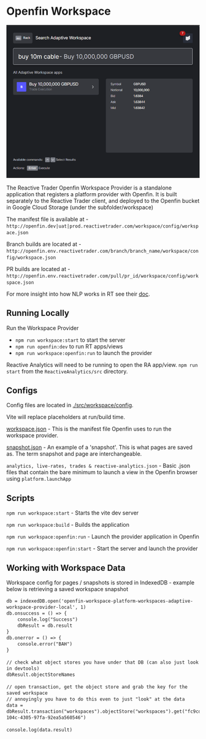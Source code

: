 # Openfin Workspace

<img src="./public-workspace/images/previews/home.PNG">

The Reactive Trader Openfin Workspace Provider is a standalone application that registers a platform provider with Openfin. It is built separately to the Reactive Trader client, and deployed to the Openfin bucket in Google Cloud Storage (under the subfolder/workspace)

The manifest file is available at - `http://openfin.dev|uat|prod.reactivetrader.com/workspace/config/workspace.json`

Branch builds are located at -
`http://openfin.env.reactivetrader.com/branch/branch_name/workspace/config/workspace.json`

PR builds are located at -
`http://openfin.env.reactivetrader.com/pull/pr_id/workspace/config/workspace.json`

For more insight into how NLP works in RT see their [doc](https://github.com/AdaptiveConsulting/ReactiveTraderCloud/blob/master/src/server/cloud/nlp/README.md).

## Running Locally

Run the Workspace Provider

- `npm run workspace:start` to start the server
- `npm run openfin:dev` to run RT apps/views
- `npm run workspace:openfin:run` to launch the provider

Reactive Analytics will need to be running to open the RA app/view. `npm run start` from the `ReactiveAnalytics/src` directory.

## Configs

Config files are located in [./src/workspace/config](./config).

Vite will replace placeholders at run/build time.

[workspace.json](./src/workspace/config/workspace.json) - This is the manifest file Openfin uses to run the workspace provider.

[snapshot.json](./src/workspace/config/snapshot.json) - An example of a 'snapshot'. This is what pages are saved as. The term snapshot and page are interchangeable.

`analytics, live-rates, trades & reactive-analytics.json` - Basic .json files that contain the bare minimum to launch a view in the Openfin browser using `platform.launchApp`

## Scripts

`npm run workspace:start` - Starts the vite dev server

`npm run workspace:build` - Builds the application

`npm run workspace:openfin:run` - Launch the provider application in Openfin

`npm run workspace:openfin:start` - Start the server and launch the provider

## Working with Workspace Data

Workspace config for pages / snapshots is stored in IndexedDB - example below is retrieving a saved workspace snapshot

```
db = indexedDB.open('openfin-workspace-platform-workspaces-adaptive-workspace-provider-local', 1)
db.onsuccess = () => {
    console.log("Success")
    dbResult = db.result
}
db.onerror = () => {
    console.error("BAH")
}

// check what object stores you have under that DB (can also just look in devtools)
dbResult.objectStoreNames

// open transaction, get the object store and grab the key for the saved workspace
// annoyingly you have to do this even to just "look" at the data
data = dbResult.transaction("workspaces").objectStore("workspaces").get("fc9cdd93-104c-4305-97fa-92ea5a560546")

console.log(data.result)
```
